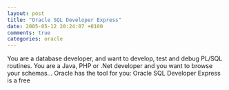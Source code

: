 ```yaml
---
layout: post
title: "Oracle SQL Developer Express"
date: 2005-05-12 20:24:07 +0100
comments: true
categories: oracle
---
```

You are a database developer, and want to develop, test and debug PL/SQL routines. You are a Java, PHP or .Net developer and you want to browse your schemas... Oracle has the tool for you: Oracle SQL Developer Express is a free
